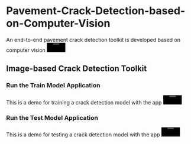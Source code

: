 # Pavement-Crack-Detection-based-on-Computer-Vision
An end-to-end pavement crack detection toolkit is developed based on computer vision
<video src='https://user-images.githubusercontent.com/71452866/200087762-ad4f48b0-c85f-46c9-8c7e-47776d3f082b.mp4' width=50/>

## Image-based Crack Detection Toolkit

### Run the Train Model Application
This is a demo for training a crack detection model with the app
<video src='[https://user-images.githubusercontent.com/71452866/200087762-ad4f48b0-c85f-46c9-8c7e-47776d3f082b.mp4](https://user-images.githubusercontent.com/71452866/200090127-99a69795-6913-4eb4-99c2-2ad0c5271f8b.mp4)' width=50/>
### Run the Test Model Application
This is a demo for testing a crack detection model with the app
<video src='[https://user-images.githubusercontent.com/71452866/200087762-ad4f48b0-c85f-46c9-8c7e-47776d3f082b.mp4](https://user-images.githubusercontent.com/71452866/200090193-87253dd1-2ea7-4e87-9dde-73b42e4fbcf8.mp4)' width=50/>



